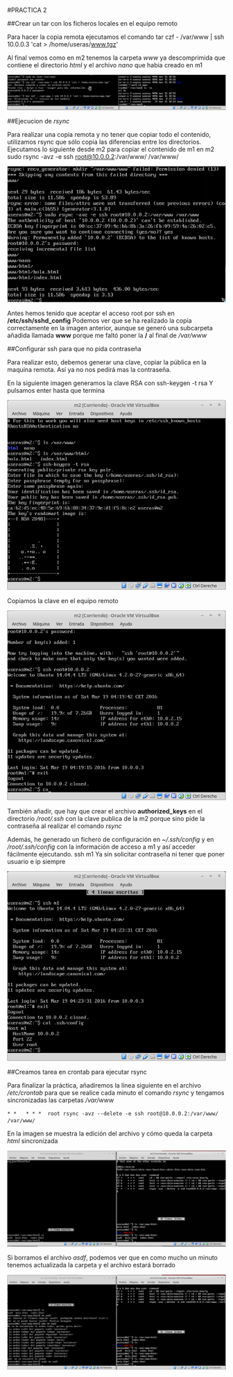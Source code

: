 #PRACTICA 2

##Crear un tar con los ficheros locales en el equipo remoto

Para hacer la copia remota ejecutamos el comando
    tar czf - /var/www | ssh 10.0.0.3 'cat > /home/useras/www.tgz'

Al final vemos como en m2 tenemos la carpeta *www* ya descomprimida que contiene
el directorio *html* y el archivo *nano* que habia creado en m1

![ejecuciontar](./ejecuciontar.png "Copia remota con tar")

##Ejecucion de *rsync*

Para realizar una copia remota y no tener que copiar todo el contenido, utilizamos
rsync que sólo copia las diferencias entre los directorios.
Ejecutamos lo siguiente desde m2 para copiar el contenido de m1 en m2
    sudo rsync -avz -e ssh root@10.0.0.2:/var/www/ /var/www/

![rsync](./rsync.png "Copia remota con rsync")

Antes hemos tenido que aceptar el acceso root por ssh en **/etc/ssh/sshd_config**
Podemos ver que se ha realizado la copia correctamente en la imagen anterior, aunque
se generó una subcarpeta añadida llamada **www** porque me faltó poner la **/** al
final de */var/www*

##Configurar ssh para que no pida contraseña

Para realizar esto, debemos generar una clave, copiar la pública en la maquina remota.
Así ya no nos pedirá mas la contraseña.

En la siguiente imagen generamos la clave RSA con
    ssh-keygen -t rsa
Y pulsamos enter hasta que termina

![sshkeygen](./sshkeygen.png "Generamos clave RSA")

Copiamos la clave en el equipo remoto

![sshcopyidycomprobacion](./sshcopyidycomprobacion.png "Copiamos clave RSA a maquina remota")

También añadir, que hay que crear el archivo **authorized_keys** en el directorio */root/.ssh*
con la clave publica de la m2 porque sino pide la contraseña al realizar el comando *rsync*

Además, he generado un fichero de configuración en *~/.ssh/config* y en */root/.ssh/config*
con la información de acceso a m1 y así acceder fácilmente ejecutando.
    ssh m1
Ya sin solicitar contraseña ni tener que poner usuario e ip siempre

![sshconfig](./sshconfig.png "Configuracion de acceso a m1 en ssh")

##Creamos tarea en crontab para ejecutar rsync

Para finalizar la práctica, añadiremos la línea siguiente en el archivo */etc/crontab* para que
se realice cada minuto el comando *rsync* y tengamos sincronizadas las carpetas */var/www*

    * *   * * *  root rsync -avz --delete -e ssh root@10.0.0.2:/var/www/ /var/www/

En la imagen se muestra la edición del archivo y cómo queda la carpeta *html* sincronizada

![crontabfuncionando](./crontabfuncionando.png "Tarea crontab y sincronizado")

Si borramos el archivo *asdf*, podemos ver que en como mucho un minuto tenemos actualizada
la carpeta y el archivo estará borrado

![crontabborrandoasdf](./crontabborrandoasdf.png "Tarea crontab borrado de archivo")